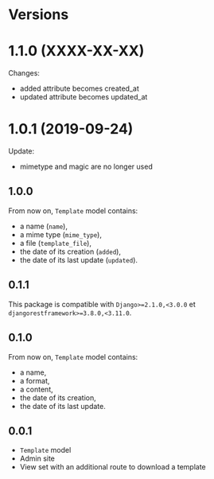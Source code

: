# Versions

# 1.1.0     (XXXX-XX-XX)

Changes:

* added attribute becomes created_at
* updated attribute becomes updated_at

# 1.0.1      (2019-09-24)

Update:

* mimetype and magic are no longer used


## 1.0.0

From now on, `Template` model contains:

* a name (`name`),
* a mime type (`mime_type`),
* a file (`template_file`),
* the date of its creation (`added`),
* the date of its last update (`updated`).

## 0.1.1

This package is compatible with `Django>=2.1.0,<3.0.0` et `djangorestframework>=3.8.0,<3.11.0`.

## 0.1.0

From now on, `Template` model contains:

* a name,
* a format,
* a content,
* the date of its creation,
* the date of its last update.

## 0.0.1

* `Template` model
* Admin site
* View set with an additional route to download a template
